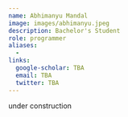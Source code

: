 ```yaml
---
name: Abhimanyu Mandal
image: images/abhimanyu.jpeg
description: Bachelor's Student
role: programmer
aliases:
  - 
links:
  google-scholar: TBA
  email: TBA
  twitter: TBA
---
```


under construction
